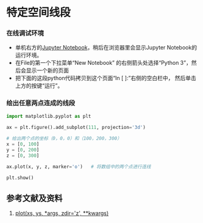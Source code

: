 # 特定空间线段

### 在线调试环境

- 单机右方的[Jupyter Notebook](https://mybinder.org/v2/gh/ipython/ipython-in-depth/master?filepath=binder/Index.ipynb)，稍后在浏览器里会显示Jupyter Notebook的运行环境。
- 在File的第一个下拉菜单“New Notebook” 的右侧箭头处选择“Python 3”，然后会显示一个新的页面
- 把下面的这段python代码拷贝到这个页面“In [ ]:”右侧的空白栏中， 然后单击上方的按键“运行”。

### 绘出任意两点连成的线段

```python
import matplotlib.pyplot as plt

ax = plt.figure().add_subplot(111, projection='3d')
 
# 给出两个点的坐标（0，0，0）和（100，200，300）
x = [0, 100]
y = [0, 200]
z = [0, 300]

ax.plot(x, y, z, marker='o')   # 将数组中的两个点进行连线

plt.show()
```

## 参考文献及资料

1. [plot(xs, ys, *args, zdir='z', **kwargs)](https://matplotlib.org/stable/api/_as_gen/mpl_toolkits.mplot3d.axes3d.Axes3D.html#mpl_toolkits.mplot3d.axes3d.Axes3D.plot)

